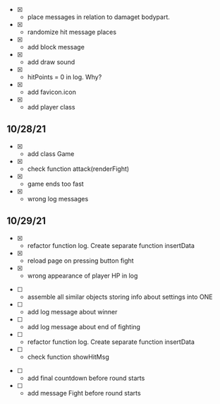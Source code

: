 - [x] - place messages in relation to damaget bodypart.
- [x] - randomize hit message places
- [x] - add block message
- [x] - add draw sound
- [x] - hitPoints = 0 in log. Why?
- [x] - add favicon.icon
- [x] - add player class

## 10/28/21

- [x] - add class Game
- [x] - check function attack(renderFight)
- [x] - game ends too fast
- [x] - wrong log messages

## 10/29/21
- [x] - refactor function log. Create separate function insertData
- [x] - reload page on pressing button fight
- [x] - wrong appearance of player HP in log

<!-- have to -->


- [ ] - assemble all similar objects storing info about settings into ONE
- [ ] - add log message about winner
- [ ] - add log message about end of fighting
- [ ] - refactor function log. Create separate function insertData
- [ ] - check function showHitMsg


<!-- may be -->
- [ ] - add final countdown before round starts
- [ ] - add message Fight before round starts

